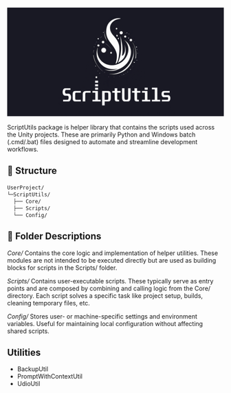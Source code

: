 ![project logo](doc-assets/repository-open-graph-cover.png)

ScriptUtils package is helper library that contains the scripts used across the Unity projects. These are primarily Python and Windows batch (.cmd/.bat) files designed to automate and streamline development workflows.

## 📁 Structure

```
UserProject/ 
└─ScriptUtils/ 
  ├── Core/       
  ├── Scripts/    
  └── Config/
```

## 📂 Folder Descriptions

*Core/* 
Contains the core logic and implementation of helper utilities. These modules are not intended to be executed directly but are used as building blocks for scripts in the Scripts/ folder.

*Scripts/*
Contains user-executable scripts. These typically serve as entry points and are composed by combining and calling logic from the Core/ directory. Each script solves a specific task like project setup, builds, cleaning temporary files, etc.

*Config/*
Stores user- or machine-specific settings and environment variables. Useful for maintaining local configuration without affecting shared scripts.


## Utilities

- BackupUtil 
- PromptWithContextUtil
- UdioUtil
